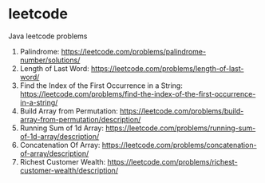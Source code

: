# leetcode
Java leetcode problems
  1. Palindrome: https://leetcode.com/problems/palindrome-number/solutions/
  2. Length of Last Word: https://leetcode.com/problems/length-of-last-word/
  3. Find the Index of the First Occurrence in a String: https://leetcode.com/problems/find-the-index-of-the-first-occurrence-in-a-string/
  4. Build Array from Permutation: https://leetcode.com/problems/build-array-from-permutation/description/
  5. Running Sum of 1d Array: https://leetcode.com/problems/running-sum-of-1d-array/description/
  6. Concatenation Of Array: https://leetcode.com/problems/concatenation-of-array/description/
  7. Richest Customer Wealth: https://leetcode.com/problems/richest-customer-wealth/description/
